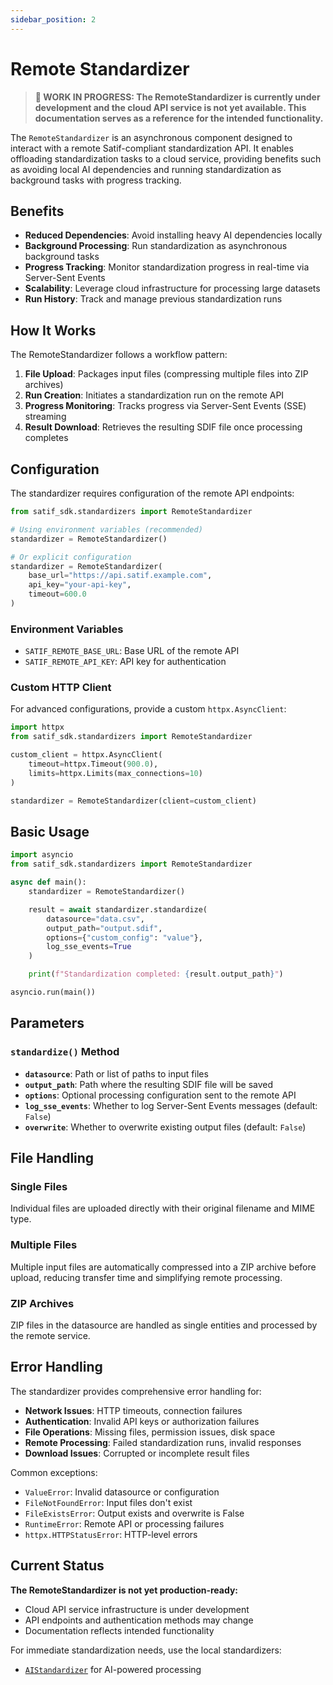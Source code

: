 ```yaml
---
sidebar_position: 2
---
```


# Remote Standardizer

> **🚧 WORK IN PROGRESS: The RemoteStandardizer is currently under development and the cloud API service is not yet available. This documentation serves as a reference for the intended functionality.**

The `RemoteStandardizer` is an asynchronous component designed to interact with a remote Satif-compliant standardization API. It enables offloading standardization tasks to a cloud service, providing benefits such as avoiding local AI dependencies and running standardization as background tasks with progress tracking.

## Benefits

- **Reduced Dependencies**: Avoid installing heavy AI dependencies locally
- **Background Processing**: Run standardization as asynchronous background tasks
- **Progress Tracking**: Monitor standardization progress in real-time via Server-Sent Events
- **Scalability**: Leverage cloud infrastructure for processing large datasets
- **Run History**: Track and manage previous standardization runs

## How It Works

The RemoteStandardizer follows a workflow pattern:

1. **File Upload**: Packages input files (compressing multiple files into ZIP archives)
2. **Run Creation**: Initiates a standardization run on the remote API
3. **Progress Monitoring**: Tracks progress via Server-Sent Events (SSE) streaming
4. **Result Download**: Retrieves the resulting SDIF file once processing completes

## Configuration

The standardizer requires configuration of the remote API endpoints:

```python
from satif_sdk.standardizers import RemoteStandardizer

# Using environment variables (recommended)
standardizer = RemoteStandardizer()

# Or explicit configuration
standardizer = RemoteStandardizer(
    base_url="https://api.satif.example.com",
    api_key="your-api-key",
    timeout=600.0
)
```

### Environment Variables

- `SATIF_REMOTE_BASE_URL`: Base URL of the remote API
- `SATIF_REMOTE_API_KEY`: API key for authentication

### Custom HTTP Client

For advanced configurations, provide a custom `httpx.AsyncClient`:

```python
import httpx
from satif_sdk.standardizers import RemoteStandardizer

custom_client = httpx.AsyncClient(
    timeout=httpx.Timeout(900.0),
    limits=httpx.Limits(max_connections=10)
)

standardizer = RemoteStandardizer(client=custom_client)
```

## Basic Usage

```python
import asyncio
from satif_sdk.standardizers import RemoteStandardizer

async def main():
    standardizer = RemoteStandardizer()

    result = await standardizer.standardize(
        datasource="data.csv",
        output_path="output.sdif",
        options={"custom_config": "value"},
        log_sse_events=True
    )

    print(f"Standardization completed: {result.output_path}")

asyncio.run(main())
```

## Parameters

### `standardize()` Method

- **`datasource`**: Path or list of paths to input files
- **`output_path`**: Path where the resulting SDIF file will be saved
- **`options`**: Optional processing configuration sent to the remote API
- **`log_sse_events`**: Whether to log Server-Sent Events messages (default: `False`)
- **`overwrite`**: Whether to overwrite existing output files (default: `False`)

## File Handling

### Single Files
Individual files are uploaded directly with their original filename and MIME type.

### Multiple Files
Multiple input files are automatically compressed into a ZIP archive before upload, reducing transfer time and simplifying remote processing.

### ZIP Archives
ZIP files in the datasource are handled as single entities and processed by the remote service.

## Error Handling

The standardizer provides comprehensive error handling for:

- **Network Issues**: HTTP timeouts, connection failures
- **Authentication**: Invalid API keys or authorization failures
- **File Operations**: Missing files, permission issues, disk space
- **Remote Processing**: Failed standardization runs, invalid responses
- **Download Issues**: Corrupted or incomplete result files

Common exceptions:

- `ValueError`: Invalid datasource or configuration
- `FileNotFoundError`: Input files don't exist
- `FileExistsError`: Output exists and overwrite is False
- `RuntimeError`: Remote API or processing failures
- `httpx.HTTPStatusError`: HTTP-level errors

## Current Status

**The RemoteStandardizer is not yet production-ready:**

- Cloud API service infrastructure is under development
- API endpoints and authentication methods may change
- Documentation reflects intended functionality

For immediate standardization needs, use the local standardizers:
- [`AIStandardizer`](./ai_standardizer.md) for AI-powered processing
